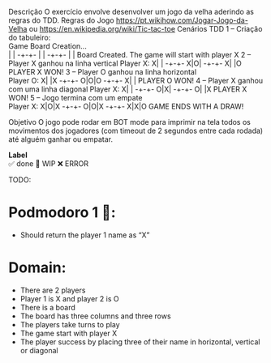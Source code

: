 Descrição 
O exercício envolve desenvolver um jogo da velha aderindo as regras do TDD. 
Regras do Jogo 
https://pt.wikihow.com/Jogar-Jogo-da-Velha ou https://en.wikipedia.org/wiki/Tic-tac-toe 
Cenários TDD 
1 – Criação do tabuleiro:  
Game Board Creation...  
 | | 
-+-+- 
 | | 
-+-+- 
 | | 
Board Created. 
The game will start with player X 
2 – Player X ganhou na linha vertical 
Player X: 
X| | 
-+-+- 
X|O| 
-+-+- 
X| |O 
PLAYER X WON! 
3 – Player O ganhou na linha horizontal  
Player O: 
X| |X 
-+-+- 
O|O|O 
-+-+- 
X| | 
PLAYER O WON! 
4 – Player X ganhou com uma linha diagonal 
Player X: 
X| | 
-+-+- 
O|X| 
-+-+- 
O| |X 
PLAYER X WON! 
5 – Jogo termina com um empate  
Player X: 
X|O|X 
-+-+- 
O|O|X 
-+-+- 
X|X|O
 GAME ENDS WITH A DRAW! 
 
Objetivo 
O jogo pode rodar em BOT mode para imprimir na tela todos os movimentos dos jogadores (com timeout 
de 2 segundos entre cada rodada) até alguém ganhar ou empatar.

**Label**  
✅ done 🚧 WIP ❌ ERROR

TODO:

# Podmodoro 1 🍅:
- Should return the player 1 name as “X”



# Domain:
- There are 2 players 
- Player 1 is X and player 2 is O
- There is a board
- The board has three columns and three rows
- The players take turns to play
- The game start with player X
- The player success by placing three of their name in horizontal, vertical or diagonal